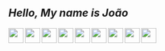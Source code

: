  ## *Hello, My name is João*

<div align="center">
   <img align="left" height="30px" src="https://cdn.jsdelivr.net/gh/devicons/devicon/icons/html5/html5-original.svg" />
   <img align="left" height="30px" src="https://cdn.jsdelivr.net/gh/devicons/devicon/icons/css3/css3-plain.svg" />
   <img align="left" height="30px" src="https://cdn.jsdelivr.net/gh/devicons/devicon/icons/javascript/javascript-original.svg" />
   <img align="left" height="30px" src="https://cdn.jsdelivr.net/gh/devicons/devicon/icons/typescript/typescript-plain.svg" />
   <img align="left" height="30px" src="https://cdn.jsdelivr.net/gh/devicons/devicon/icons/react/react-original.svg" />
   <img align="left" height="30px" src="https://cdn.jsdelivr.net/gh/devicons/devicon/icons/redux/redux-original.svg" />
   <img align="left" height="30px"  src="https://cdn.jsdelivr.net/gh/devicons/devicon/icons/nodejs/nodejs-original.svg" />
   <img align="left" height="30px" src="https://cdn.jsdelivr.net/gh/devicons/devicon/icons/git/git-original.svg" />
   <img align="left" height="30px" src="https://cdn.jsdelivr.net/gh/devicons/devicon/icons/npm/npm-original-wordmark.svg" />
</div>



          

